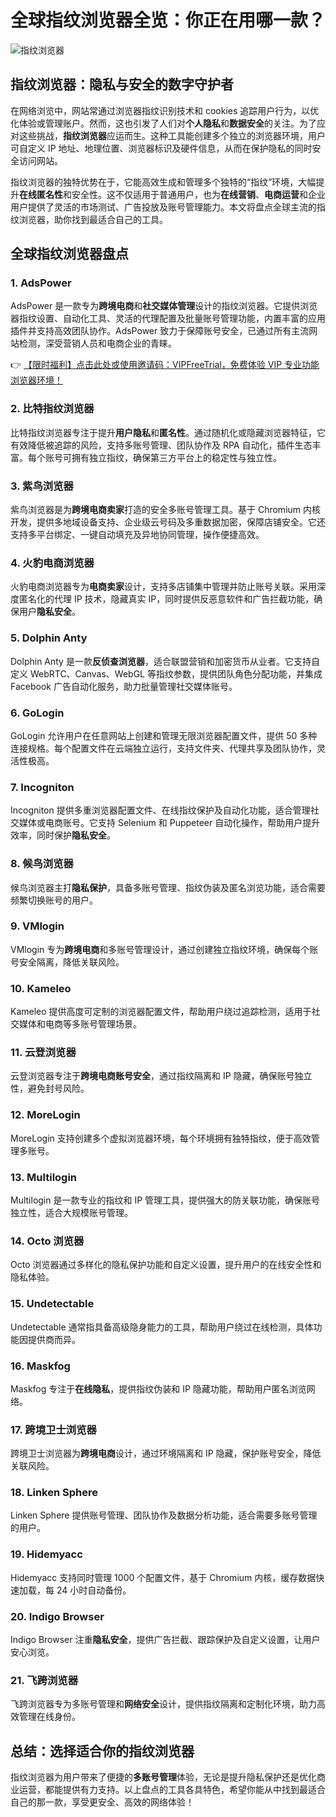 # 全球指纹浏览器全览：你正在用哪一款？

![指纹浏览器](https://198301.xyz/img/60037349.webp)

## 指纹浏览器：隐私与安全的数字守护者

在网络浏览中，网站常通过浏览器指纹识别技术和 cookies 追踪用户行为，以优化体验或管理账户。然而，这也引发了人们对**个人隐私**和**数据安全**的关注。为了应对这些挑战，**指纹浏览器**应运而生。这种工具能创建多个独立的浏览器环境，用户可自定义 IP 地址、地理位置、浏览器标识及硬件信息，从而在保护隐私的同时安全访问网站。

指纹浏览器的独特优势在于，它能高效生成和管理多个独特的“指纹”环境，大幅提升**在线匿名性**和安全性。这不仅适用于普通用户，也为**在线营销**、**电商运营**和企业用户提供了灵活的市场测试、广告投放及账号管理能力。本文将盘点全球主流的指纹浏览器，助你找到最适合自己的工具。

## 全球指纹浏览器盘点

### 1. AdsPower  
AdsPower 是一款专为**跨境电商**和**社交媒体管理**设计的指纹浏览器。它提供浏览器指纹设置、自动化工具、灵活的代理配置及批量账号管理功能，内置丰富的应用插件并支持高效团队协作。AdsPower 致力于保障账号安全，已通过所有主流网站检测，深受营销人员和电商企业的青睐。  

👉 [【限时福利】点击此处或使用邀请码：VIPFreeTrial，免费体验 VIP 专业功能浏览器环境！](https://bit.ly/adspower_free)

### 2. 比特指纹浏览器  
比特指纹浏览器专注于提升**用户隐私**和**匿名性**。通过随机化或隐藏浏览器特征，它有效降低被追踪的风险，支持多账号管理、团队协作及 RPA 自动化，插件生态丰富。每个账号可拥有独立指纹，确保第三方平台上的稳定性与独立性。

### 3. 紫鸟浏览器  
紫鸟浏览器是为**跨境电商卖家**打造的安全多账号管理工具。基于 Chromium 内核开发，提供多地域设备支持、企业级云号码及多重数据加密，保障店铺安全。它还支持多平台绑定、一键自动填充及异地协同管理，操作便捷高效。

### 4. 火豹电商浏览器  
火豹电商浏览器专为**电商卖家**设计，支持多店铺集中管理并防止账号关联。采用深度匿名化的代理 IP 技术，隐藏真实 IP，同时提供反恶意软件和广告拦截功能，确保用户**隐私安全**。

### 5. Dolphin Anty  
Dolphin Anty 是一款**反侦查浏览器**，适合联盟营销和加密货币从业者。它支持自定义 WebRTC、Canvas、WebGL 等指纹参数，提供团队角色分配功能，并集成 Facebook 广告自动化服务，助力批量管理社交媒体账号。

### 6. GoLogin  
GoLogin 允许用户在任意网站上创建和管理无限浏览器配置文件，提供 50 多种连接规格。每个配置文件在云端独立运行，支持文件夹、代理共享及团队协作，灵活性极高。

### 7. Incogniton  
Incogniton 提供多重浏览器配置文件、在线指纹保护及自动化功能，适合管理社交媒体或电商账号。它支持 Selenium 和 Puppeteer 自动化操作，帮助用户提升效率，同时保护**隐私安全**。

### 8. 候鸟浏览器  
候鸟浏览器主打**隐私保护**，具备多账号管理、指纹伪装及匿名浏览功能，适合需要频繁切换账号的用户。

### 9. VMlogin  
VMlogin 专为**跨境电商**和多账号管理设计，通过创建独立指纹环境，确保每个账号安全隔离，降低关联风险。

### 10. Kameleo  
Kameleo 提供高度可定制的浏览器配置文件，帮助用户绕过追踪检测，适用于社交媒体和电商等多账号管理场景。

### 11. 云登浏览器  
云登浏览器专注于**跨境电商账号安全**，通过指纹隔离和 IP 隐藏，确保账号独立性，避免封号风险。

### 12. MoreLogin  
MoreLogin 支持创建多个虚拟浏览器环境，每个环境拥有独特指纹，便于高效管理多账号。

### 13. Multilogin  
Multilogin 是一款专业的指纹和 IP 管理工具，提供强大的防关联功能，确保账号独立性，适合大规模账号管理。

### 14. Octo 浏览器  
Octo 浏览器通过多样化的隐私保护功能和自定义设置，提升用户的在线安全性和隐私体验。

### 15. Undetectable  
Undetectable 通常指具备高级隐身能力的工具，帮助用户绕过在线检测，具体功能因提供商而异。

### 16. Maskfog  
Maskfog 专注于**在线隐私**，提供指纹伪装和 IP 隐藏功能，帮助用户匿名浏览网络。

### 17. 跨境卫士浏览器  
跨境卫士浏览器为**跨境电商**设计，通过环境隔离和 IP 隐藏，保护账号安全，降低关联风险。

### 18. Linken Sphere  
Linken Sphere 提供账号管理、团队协作及数据分析功能，适合需要多账号管理的用户。

### 19. Hidemyaсс  
Hidemyaсс 支持同时管理 1000 个配置文件，基于 Chromium 内核，缓存数据快速加载，每 24 小时自动备份。

### 20. Indigo Browser  
Indigo Browser 注重**隐私安全**，提供广告拦截、跟踪保护及自定义设置，让用户安心浏览。

### 21. 飞跨浏览器  
飞跨浏览器专为多账号管理和**网络安全**设计，提供指纹隔离和定制化环境，助力高效管理在线身份。

## 总结：选择适合你的指纹浏览器

指纹浏览器为用户带来了便捷的**多账号管理**体验，无论是提升隐私保护还是优化商业运营，都能提供有力支持。以上盘点的工具各具特色，希望你能从中找到最适合自己的那一款，享受更安全、高效的网络体验！